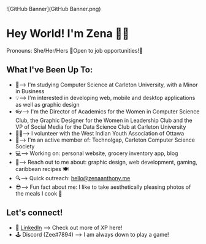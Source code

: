 ![GitHub Banner](GitHub Banner.png)

# Hey World! I'm Zena 👋🏽
Pronouns: She/Her/Hers 
🎇Open to job opportunities!🎇

## What I've Been Up To:
- 🏫--> I'm studying Computer Science at Carleton University, with a Minor in Business
- 💡--> I'm interested in developing web, mobile and desktop applications as well as graphic design 
- 👓--> I'm the Director of Academics for the Women in Computer Science Club, the Graphic Designer for the Women in Leadership Club and the VP of Social Media for the Data Science Club at Carleton University
- 🙋🏽--> I volunteer with the West Indian Youth Association of Ottawa
- 👯--> I'm an active member of: Technolgap, Carleton Computer Science Society
- 💻--> Working on: personal website, grocery inventory app, blog
- 💭--> Reach out to me about: graphic design, web development, gaming, caribbean recipes 🍽
- 🔍--> Quick outreach: hello@zenaanthony.me
- 😎--> Fun fact about me: I like to take aesthetically pleasing photos of the meals I cook 📸

## Let's connect!
- 📄 [LinkedIn](https://www.linkedin.com/in/zenaanthony/) --> Check out more of XP here!
- 🕹 Discord (Zee#7894) --> I am always down to play a game! 
